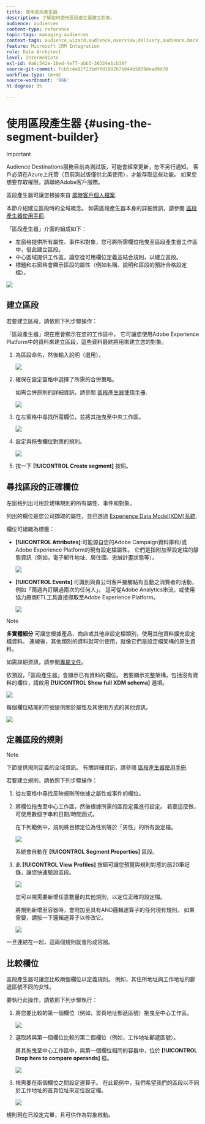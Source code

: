 ```yaml
---
title: 使用區段產生器
description: 了解如何使用區段產生器建立對象。
audience: audiences
content-type: reference
topic-tags: managing-audiences
context-tags: audience,wizard;audience,overview;delivery,audience,back
feature: Microsoft CRM Integration
role: Data Architect
level: Intermediate
exl-id: 9a6c542e-10ed-4e77-abb3-36324e1cb38f
source-git-commit: fcb5c4a92f23bdffd1082b7b044b5859dead9d70
workflow-type: tm+mt
source-wordcount: '866'
ht-degree: 3%

---
```


# 使用區段產生器 {#using-the-segment-builder}

>[!IMPORTANT]
>
>Audience Destinations服務目前為測試版，可能會經常更新，恕不另行通知。 客戶必須在Azure上托管（目前測試版僅供北美使用），才能存取這些功能。 如果您想要存取權限，請聯絡Adobe客戶服務。

區段產生器可讓您根據來自 [即時客戶個人檔案](https://experienceleague.adobe.com/docs/experience-platform/profile/home.html).

本節介紹建立區段時的全域概念。 如需區段產生器本身的詳細資訊，請參閱 [區段產生器使用手冊](https://experienceleague.adobe.com/docs/experience-platform/segmentation/ui/overview.html).

「區段產生器」介面的組成如下：

* 左窗格提供所有屬性、事件和對象，您可將所需欄位拖曳至區段產生器工作區中，借此建立區段。
* 中心區域提供工作區，讓您從可用欄位定義並結合規則，以建立區段。
* 標題和右窗格會顯示區段的屬性（例如名稱、說明和區段的預計合格設定檔）。

![](assets/aep_audiences_interface.png)

## 建立區段

若要建立區段，請依照下列步驟操作：

「區段產生器」現在應會顯示在您的工作區中。 它可讓您使用Adobe Experience Platform中的資料來建立區段，這些資料最終將用來建立您的對象。

1. 為區段命名，然後輸入說明（選用）。

   ![](assets/aep_audiences_creation_edit_name.png)

1. 確保在設定窗格中選擇了所需的合併策略。

   如需合併原則的詳細資訊，請參閱 [區段產生器使用手冊](https://experienceleague.adobe.com/docs/experience-platform/segmentation/ui/overview.html).

   ![](assets/aep_audiences_mergepolicy.png)

1. 在左窗格中尋找所需欄位，並將其拖曳至中央工作區。

   ![](assets/aep_audiences_dragfield.png)

1. 設定與拖曳欄位對應的規則。

   ![](assets/aep_audiences_configure_rules.png)

1. 按一下 **[!UICONTROL Create segment]** 按鈕。

## 尋找區段的正確欄位

左窗格列出可用於建構規則的所有屬性、事件和對象。

列出的欄位是您公司擷取的屬性，並已透過 [Experience Data Model(XDM)系統](https://experienceleague.adobe.com/docs/experience-platform/xdm/home.html).

欄位可組織為標籤：

* **[!UICONTROL Attributes]**:可能源自您的Adobe Campaign資料庫和/或Adobe Experience Platform的現有設定檔屬性。 它們是指附加至設定檔的靜態資訊（例如，電子郵件地址、居住國、忠誠計畫狀態等）。

   ![](assets/aep_audiences_attributestab.png)

* **[!UICONTROL Events]**:可識別與貴公司客戶接觸點有互動之消費者的活動，例如「兩週內訂購過兩次的任何人」。 這可從Adobe Analytics串流，或使用協力廠商ETL工具直接擷取至Adobe Experience Platform。

   ![](assets/aep_audiences_eventstab.png)

>[!NOTE]
>
>**多實體細分** 可讓您根據產品、商店或其他非設定檔類別，使用其他資料擴充設定檔資料。 連線後，其他類別的資料就可供使用，就像它們是設定檔架構的原生資料。
>
>如需詳細資訊，請參閱[專屬文件](https://experienceleague.adobe.com/docs/experience-platform/segmentation/multi-entity-segmentation.html)。

依預設，「區段產生器」會顯示已有資料的欄位。 若要顯示完整架構，包括沒有資料的欄位，請啟用 **[!UICONTROL Show full XDM schema]** 選項。

![](assets/aep_audiences_populatedfields.png)

每個欄位結尾的符號提供關於屬性及其使用方式的其他資訊。

![](assets/aep_audiences_isymbol.png)

## 定義區段的規則

>[!NOTE]
>
>下節提供規則定義的全域資訊。 有關詳細資訊，請參閱 [區段產生器使用手冊](https://experienceleague.adobe.com/docs/experience-platform/segmentation/ui/overview.html).

若要建立規則，請依照下列步驟操作：

1. 從左窗格中尋找反映規則所依據之屬性或事件的欄位。

1. 將欄位拖曳至中心工作區，然後根據所需的區段定義進行設定。 若要這麼做，可使用數個字串和日期/時間函式。

   在下列範例中，規則將目標定位為性別等於「男性」的所有設定檔。

   ![](assets/aep_audiences_malegender.png)

   系統會自動在 **[!UICONTROL Segment Properties]** 區段。

1. 此 **[!UICONTROL View Profiles]** 按鈕可讓您預覽與規則對應的前20筆記錄，讓您快速驗證區段。

   ![](assets/aep_audiences_samplepreview.png)

   您可以視需要新增任意數量的其他規則，以定位正確的設定檔。

   將規則新增至容器時，會附加至具有AND邏輯運算子的任何現有規則。 如果需要，請按一下邏輯運算子以修改它。

   ![](assets/aep_audiences_andoperator.png)

一旦連結在一起，這兩個規則就會形成容器。

## 比較欄位

區段產生器可讓您比較兩個欄位以定義規則。 例如，其住所地址與工作地址的郵遞區號不同的女性。

要執行此操作，請依照下列步驟執行：

1. 將您要比較的第一個欄位（例如，首頁地址郵遞區號）拖曳至中心工作區。

   ![](assets/aep_audiences_comparing_1.png)

1. 選取將與第一個欄位比較的第二個欄位（例如，工作地址郵遞區號）。

   將其拖曳至中心工作區中，與第一個欄位相同的容器中，位於 **[!UICONTROL Drop here to compare operands]** 框。

   ![](assets/aep_audiences_comparing_2.png)

1. 視需要在兩個欄位之間設定運算子。 在此範例中，我們希望我們的區段以不同於工作地址的首頁位址來定位設定檔。

   ![](assets/aep_audiences_comparing_3.png)

規則現在已設定完畢，且可供作為對象啟動。
